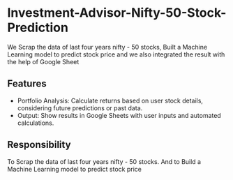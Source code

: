 # Investment-Advisor-Nifty-50-Stock-Prediction
We Scrap the data of last four years nifty - 50 stocks,  Built a Machine Learning model to predict stock price and we also integrated the result with the help of Google Sheet

## Features
- Portfolio Analysis: Calculate returns based on user stock details, considering future predictions or past data.
- Output: Show results in Google Sheets with user inputs and automated calculations.

 ## Responsibility
 To Scrap the data of last four years nifty - 50 stocks. And to Build a Machine Learning model to predict stock price
